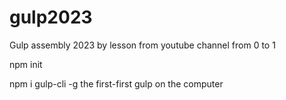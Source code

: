 # gulp2023

Gulp assembly 2023 by lesson from youtube channel from 0 to 1

npm init

npm i gulp-cli -g the first-first gulp on the computer
